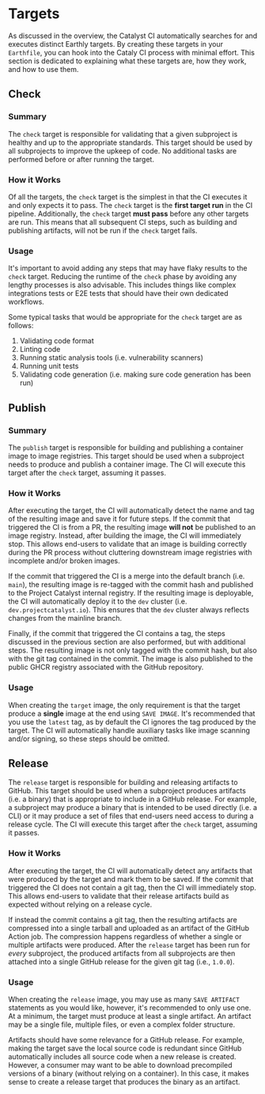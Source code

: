 # Targets

As discussed in the overview, the Catalyst CI automatically searches for and executes distinct Earthly targets.
By creating these targets in your `Earthfile`, you can hook into the Cataly CI process with minimal effort.
This section is dedicated to explaining what these targets are, how they work, and how to use them.

## Check

### Summary

The `check` target is responsible for validating that a given subproject is healthy and up to the appropriate standards.
This target should be used by all subprojects to improve the upkeep of code.
No additional tasks are performed before or after running the target.

### How it Works

Of all the targets, the `check` target is the simplest in that the CI executes it and only expects it to pass.
The `check` target is the **first target run** in the CI pipeline.
Additionally, the `check` target **must pass** before any other targets are run.
This means that all subsequent CI steps, such as building and publishing artifacts, will not be run if the `check` target fails.

### Usage

It's important to avoid adding any steps that may have flaky results to the `check` target.
Reducing the runtime of the `check` phase by avoiding any lengthy processes is also advisable.
This includes things like complex integrations tests or E2E tests that should have their own dedicated workflows.

Some typical tasks that would be appropriate for the `check` target are as follows:

1. Validating code format
2. Linting code
3. Running static analysis tools (i.e. vulnerability scanners)
4. Running unit tests
5. Validating code generation (i.e. making sure code generation has been run)

## Publish

### Summary

The `publish` target is responsible for building and publishing a container image to image registries.
This target should be used when a subproject needs to produce and publish a container image.
The CI will execute this target after the `check` target, assuming it passes.

### How it Works

After executing the target, the CI will automatically detect the name and tag of the resulting image and save it for future steps.
If the commit that triggered the CI is from a PR, the resulting image **will not** be published to an image registry.
Instead, after building the image, the CI will immediately stop.
This allows end-users to validate that an image is building correctly during the PR process without cluttering downstream image
registries with incomplete and/or broken images.

If the commit that triggered the CI is a merge into the default branch (i.e. `main`), the resulting image is re-tagged with the
commit hash and published to the Project Catalyst internal registry.
If the resulting image is deployable, the CI will automatically deploy it to the `dev` cluster (i.e. `dev.projectcatalyst.io`).
This ensures that the `dev` cluster always reflects changes from the mainline branch.

Finally, if the commit that triggered the CI contains a tag, the steps discussed in the previous section are also performed, but
with additional steps.
The resulting image is not only tagged with the commit hash, but also with the git tag contained in the commit.
The image is also published to the public GHCR registry associated with the GitHub repository.

### Usage

When creating the `target` image, the only requirement is that the target produce a **single** image at the end using `SAVE IMAGE`.
It's recommended that you use the `latest` tag, as by default the CI ignores the tag produced by the target.
The CI will automatically handle auxiliary tasks like image scanning and/or signing, so these steps should be omitted.

## Release

The `release` target is responsible for building and releasing artifacts to GitHub.
This target should be used when a subproject produces artifacts (i.e. a binary) that is appropriate to include in a GitHub release.
For example, a subproject may produce a binary that is intended to be used directly (i.e. a CLI) or it may produce a set of files
that end-users need access to during a release cycle.
The CI will execute this target after the `check` target, assuming it passes.

### How it Works

After executing the target, the CI will automatically detect any artifacts that were produced by the target and mark them to be
saved.
If the commit that triggered the CI does not contain a git tag, then the CI will immediately stop.
This allows end-users to validate that their release artifacts build as expected without relying on a release cycle.

If instead the commit contains a git tag, then the resulting artifacts are compressed into a single tarball and uploaded as an
artifact of the GitHub Action job.
The compression happens regardless of whether a single or multiple artifacts were produced.
After the `release` target has been run for _every_ subproject, the produced artifacts from all subprojects are then attached into a
single GitHub release for the given git tag (i.e., `1.0.0`).

### Usage

When creating the `release` image, you may use as many `SAVE ARTIFACT` statements as you would like, however, it's recommended to
only use one.
At a minimum, the target must produce at least a single artifact.
An artifact may be a single file, multiple files, or even a complex folder structure.

Artifacts should have some relevance for a GitHub release.
For example, making the target save the local source code is redundant since GitHub automatically includes all source code when a
new release is created.
However, a consumer may want to be able to download precompiled versions of a binary (without relying on a container).
In this case, it makes sense to create a release target that produces the binary as an artifact.
